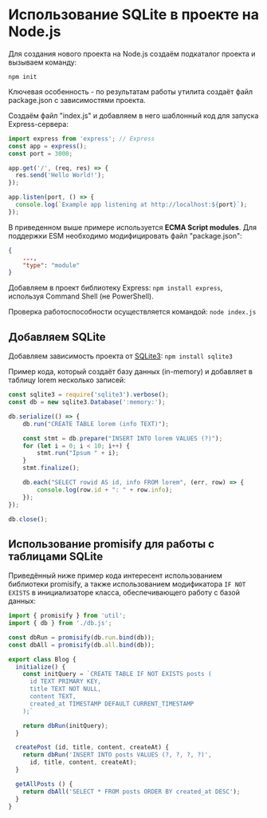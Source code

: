 # Использование SQLite в проекте на Node.js

Для создания нового проекта на Node.js создаём подкаталог проекта и вызываем команду:

```shell
npm init
```

Ключевая особенность - по результатам работы утилита создаёт файл package.json с зависимостями проекта.

Создаём файл "index.js" и добавляем в него шаблонный код для запуска Express-сервера:

```js
import express from 'express'; // Express
const app = express();
const port = 3000;

app.get('/', (req, res) => {
  res.send('Hello World!');
});

app.listen(port, () => {
  console.log(`Example app listening at http://localhost:${port}`);
});
```

В приведенном выше примере используется **ECMA Script modules**. Для поддержки ESM необходимо модифицировать файл "package.json":

```json
{
	...,
	"type": "module"
}
```

Добавляем в проект библиотеку Express: `npm install express`, используя Command Shell (не PowerShell).

Проверка работоспособности осуществляется командой: `node index.js`

## Добавляем SQLite

Добавляем зависимость проекта от [SQLite3](https://www.npmjs.com/package/sqlite3): `npm install sqlite3`

Пример кода, который создаёт базу данных (in-memory) и добавляет в таблицу lorem несколько записей:

```js
const sqlite3 = require('sqlite3').verbose();
const db = new sqlite3.Database(':memory:');

db.serialize(() => {
    db.run("CREATE TABLE lorem (info TEXT)");

    const stmt = db.prepare("INSERT INTO lorem VALUES (?)");
    for (let i = 0; i < 10; i++) {
        stmt.run("Ipsum " + i);
    }
    stmt.finalize();

    db.each("SELECT rowid AS id, info FROM lorem", (err, row) => {
        console.log(row.id + ": " + row.info);
    });
});

db.close();
```

## Использование promisify для работы с таблицами SQLite

Приведённый ниже пример кода интересент использованием библиотеки promisify, а также использованием модификатора `IF NOT EXISTS` в инициализаторе класса, обеспечивающего работу с базой данных:

```js
import { promisify } from 'util';
import { db } from './db.js';

const dbRun = promisify(db.run.bind(db));
const dbAll = promisify(db.all.bind(db));

export class Blog {
  initialize() {
    const initQuery = `CREATE TABLE IF NOT EXISTS posts (
      id TEXT PRIMARY KEY,
      title TEXT NOT NULL,
      content TEXT,
      created_at TIMESTAMP DEFAULT CURRENT_TIMESTAMP
    );`

    return dbRun(initQuery);
  }

  createPost (id, title, content, createAt) {
    return dbRun('INSERT INTO posts VALUES (?, ?, ?, ?)',
      id, title, content, createAt);
  }

  getAllPosts () {
    return dbAll('SELECT * FROM posts ORDER BY created_at DESC');
  }
}
```
